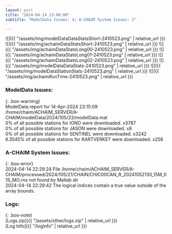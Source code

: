 ```yaml
---
layout: post
title: "2024-04-14 23:00:00"
subtitle: "ModelData Issues: 4; A-CHAIM System Issues: 2"

---
```


![]({{ "/assets/img/modelDataDataStatsShort-2410523.png" | relative_url }})
![]({{ "/assets/img/achaimDataStatsShort-2410523.png" | relative_url }})
![]({{ "/assets/img/achaimDataStatsLong00-2410523.png" | relative_url }})
![]({{ "/assets/img/achaimDataStatsLong01-2410523.png" | relative_url }})
![]({{ "/assets/img/achaimDataStatsLong02-2410523.png" | relative_url }})
![]({{ "/assets/img/modelDataDataStats-2410523.png" | relative_url }})
![]({{ "/assets/img/modelDataStationStats-2410523.png" | relative_url }})
![]({{ "/assets/img/achaimRunTime-2410523.png" | relative_url }})


### ModelData Issues:  
  
{: .box-warning}  
 ModelData report for 14-Apr-2024 23:15:09   
 /home/chaim/ACHAIM_SERVER/A-CHAIM/modelData/2024/105/23/modelData.mat   
 0% of all possible stations for IONO were downloaded. x3787   
 0% of all possible stations for JASON were downloaded. x8   
 0% of all possible stations for SENTINEL were downloaded. x3242   
 6.3545% of all possible stations for KARTVERKET were downloaded. x258   
  
### A-CHAIM System Issues:  
  
{: .box-error}  
2024-04-14 22:29:24 File /home/chaim/ACHAIM_SERVER/A-CHAIM/processed/2024/105/21/CHAIN/CHIC00CAN_R_20241052130_15M_01S_MO.rnx not found by Matlab dir  
2024-04-14 22:29:42 The logical indices contain a true value outside of the array bounds.  

### Logs:  
  
{: .box-note}  
[Logs.zip]({{ "/assets/other/logs.zip" | relative_url }})  
[Log Info]({{ "/logInfo" | relative_url }})  
